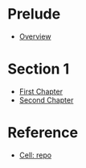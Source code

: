 # Prelude

- [Overview](README.md)

# Section 1

- [First Chapter](chapter-1.md)
- [Second Chapter](chapter-2.md)

# Reference

- [Cell: repo](cells/repo.md)
